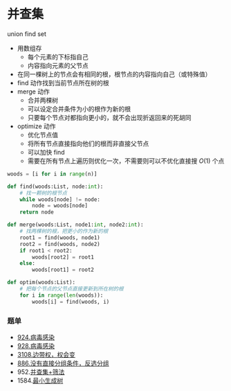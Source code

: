 # 并查集

union find set

- 用数组存
  - 每个元素的下标指自己
  - 内容指向元素的父节点
- 在同一棵树上的节点会有相同的根，根节点的内容指向自己（或特殊值）
- find 动作找到当前节点所在树的根
- merge 动作
  - 合并两棵树
  - 可以设定合并条件为小的根作为新的根
  - 只要每个节点对都指向更小的，就不会出现折返回来的死胡同
- optimize 动作
  - 优化节点值
  - 将所有节点直接指向他们的根而非直接父节点
  - 可以加快 find
  - 需要在所有节点上遍历则优化一次，不需要则可以不优化直接搜 $O(1)$ 个点

```python
woods = [i for i in range(n)]

def find(woods:List, node:int):
    # 找一颗树的根节点
    while woods[node] != node:
        node = woods[node]
    return node

def merge(woods:List, node1:int, node2:int):
    # 找两棵树的根，把更小的作为新的根
    root1 = find(woods, node1)
    root2 = find(woods, node2)
    if root1 < root2:
        woods[root2] = root1
    else:
        woods[root1] = root2

def optim(woods:List):
    # 把每个节点的父节点直接更新到所在树的根
    for i in range(len(woods)):
        woods[i] = find(woods, i)
```



### 题单

- [924.病毒感染](https://leetcode.cn/problems/minimize-malware-spread/description/)
- [928.病毒感染](https://leetcode.cn/problems/minimize-malware-spread-ii/)
- [3108.边带权，权会变](https://leetcode.cn/problems/minimum-cost-walk-in-weighted-graph/)
- [886.没有直接分组条件，反选分组](https://leetcode.cn/problems/possible-bipartition/description/)
- 952.[并查集+筛法](https://leetcode.cn/problems/largest-component-size-by-common-factor)
- 1584.[最小生成树](https://leetcode.cn/problems/min-cost-to-connect-all-points/)
